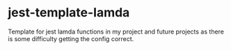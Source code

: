 # jest-template-lamda
Template for jest lamda functions in my project and future projects as there is some difficulty getting the  config correct.
